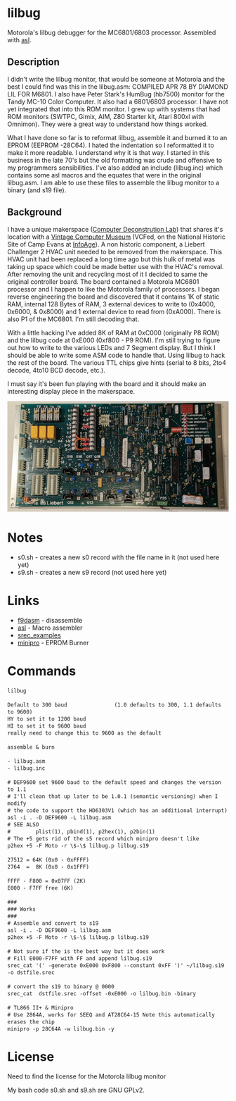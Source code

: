 # lilbug
Motorola's lilbug debugger for the MC6801/6803 processor. Assembled with [asl](https://github.com/linuxha/asl).

## Description
I didn't write the lilbug monitor, that would be someone at Motorola and the best I could find was this in the lilbug.asm: COMPILED APR 78 BY DIAMOND LIL FOR M6801. I also have Peter Stark's HumBug (hb7500) monitor for the Tandy MC-10 Color Computer. It also had a 6801/6803 processor. I have not yet integrated that into this ROM monitor. I grew up with systems that had ROM monitors (SWTPC, Gimix, AIM, Z80 Starter kit, Atari 800xl with Omnimon). They were a great way to understand how things worked.

What I have done so far is to reformat lilbug, assemble it and burned it to an EPROM (EEPROM -28C64). I hated the indentation so I reformatted it to make it more readable. I understand why it is that way. I started in this business in the late 70's but the old formatting was crude and offensive to my programmers sensibilities. I've also added an include (lilbug.inc) which contains some asl macros and the equates that were in the original lilbug.asm. I am able to use these files to assemble the lilbug monitor to a binary (and s19 file).

## Background
I have a unique makerspace ([Computer Deconstrution Lab](https://compdecon.github.io)) that shares it's location with a [Vintage Computer Museum](https://vcfed.org) (VCFed, on the National Historic Site of Camp Evans at [InfoAge](https://www.infoage.org/)). A non historic component, a Liebert Challenger 2 HVAC unit needed to be removed from the makerspace. This HVAC unit had been replaced a long time ago but this hulk of metal was taking up space which could be made better use with the HVAC's removal. After removing the unit and recycling most of it I decided to same the original controller board. The board contained a Motorola MC6801 processor and I happen to like the Motorola family of processors. I began reverse engineering the board and discovered that it contains 1K of static RAM, internal 128 Bytes of RAM, 3 external devices to write to (0x4000, 0x6000, & 0x8000) and 1 external device to read from (0xA000). There is also P1 of the MC6801. I'm still decoding that.

With a little hacking I've added 8K of RAM at 0xC000 (originally P8 ROM) and the lilbug code at 0xE000 (0xf800 - P9 ROM). I'm still trying to figure out how to write to the various LEDs and 7 Segment display. But I think I should be able to write some ASM code to handle that. Using lilbug to hack the rest of the board. The various TTL chips give hints (serial to 8 bits, 2to4 decode, 4to10 BCD decode, etc.).

I must say it's been fun playing with the board and it should make an interesting display piece in the makerspace.

![alt text](https://github.com/linuxha/lilbug/blob/main/liebert-controller-640x319.png?raw=true "Liebert controller board")

# Notes

- s0.sh - creates a new s0 record with the file name in it  (not used here yet)
- s9.sh - creates a new s9 record (not used here yet)

# Links

- [f9dasm](https://github.com/linuxha/f9dasm) - disassemble
- [asl](https://github.com/linuxha/asl) - Macro assembler
- [srec_examples](https://manpages.ubuntu.com/manpages/xenial/man1/srec_examples.1.html)
- [minipro](https://gitlab.com/DavidGriffith/minipro) - EPROM Burner

# Commands
```
lilbug

Default to 300 baud               (1.0 defaults to 300, 1.1 defaults to 9600)
HY to set it to 1200 baud
HI to set it to 9600 baud
really need to change this to 9600 as the default

assemble & burn

- lilbug.asm
- lilbug.inc
  
# DEF9600 set 9600 baud to the default speed and changes the version to 1.1
# I'll clean that up later to be 1.0.1 (semantic versioning) when I modify
# the code to support the HD6303V1 (which has an additional interrupt)
asl -i . -D DEF9600 -L lilbug.asm
# SEE ALSO
#        plist(1), pbind(1), p2hex(1), p2bin(1)
# The +5 gets rid of the s5 record which minipro doesn't like
p2hex +5 -F Moto -r \$-\$ lilbug.p lilbug.s19

27512 = 64K (0x0 - 0xFFFF)
2764  =  8K (0x0 - 0x1FFF)

FFFF - F800 = 0x07FF (2K)
E000 - F7FF free (6K)

###
### Works
###
# Assemble and convert to s19
asl -i . -D DEF9600 -L lilbug.asm
p2hex +5 -F Moto -r \$-\$ lilbug.p lilbug.s19

# Not sure if the is the best way but it does work
# Fill E000-F7FF with FF and append lilbug.s19
srec_cat '(' -generate 0xE000 0xF800 --constant 0xFF ')' ~/lilbug.s19 -o dstfile.srec

# convert the s19 to binary @ 0000
srec_cat  dstfile.srec -offset -0xE000 -o lilbug.bin -binary

# TL866 II+ & Minipro
# Use 2864A, works for SEEQ and AT28C64-15 Note this automatically erases the chip
minipro -p 28C64A -w lilbug.bin -y
```

# License
Need to find the license for the Motorola lilbug monitor

My bash code s0.sh and s9.sh are GNU GPLv2.